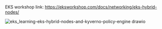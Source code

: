 EKS workshop link: https://eksworkshop.com/docs/networking/eks-hybrid-nodes/ 

![eks_learning-eks-hybrid-nodes-and-kyverno-policy-engine drawio](https://github.com/user-attachments/assets/00ee62a2-12fb-450c-8177-aeb29a0b1e1a)
